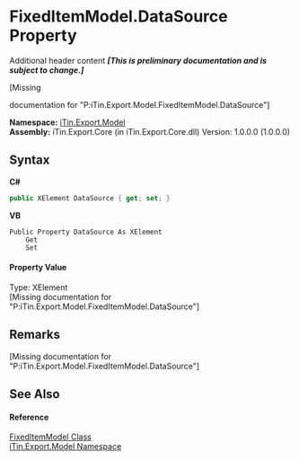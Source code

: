 # FixedItemModel.DataSource Property 
Additional header content _**\[This is preliminary documentation and is subject to change.\]**_

\[Missing <summary> documentation for "P:iTin.Export.Model.FixedItemModel.DataSource"\]

**Namespace:**&nbsp;<a href="ef57ffcc-e95e-b212-5a46-9aa6f5a3511f">iTin.Export.Model</a><br />**Assembly:**&nbsp;iTin.Export.Core (in iTin.Export.Core.dll) Version: 1.0.0.0 (1.0.0.0)

## Syntax

**C#**<br />
``` C#
public XElement DataSource { get; set; }
```

**VB**<br />
``` VB
Public Property DataSource As XElement
	Get
	Set
```


#### Property Value
Type: XElement<br />\[Missing <value> documentation for "P:iTin.Export.Model.FixedItemModel.DataSource"\]

## Remarks
\[Missing <remarks> documentation for "P:iTin.Export.Model.FixedItemModel.DataSource"\]

## See Also


#### Reference
<a href="bb73ebda-8ef9-06b7-7a9e-53204c5cac11">FixedItemModel Class</a><br /><a href="ef57ffcc-e95e-b212-5a46-9aa6f5a3511f">iTin.Export.Model Namespace</a><br />